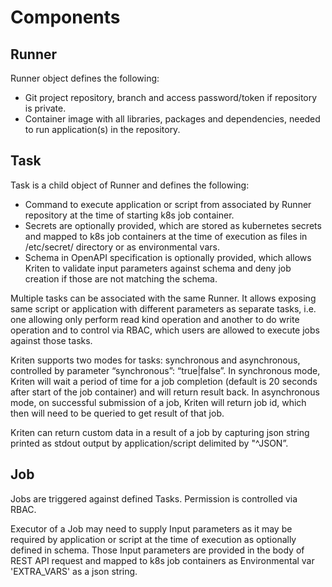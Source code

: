 # Components

## Runner

Runner object defines the following:
* Git project repository, branch and access password/token if repository is private.
* Container image with all libraries, packages and dependencies, needed to run application(s) in the repository.

## Task

Task is a child object of Runner and defines the following:
* Command to execute application or script from associated by Runner repository at the time of starting k8s job container.
* Secrets are optionally provided, which are stored as kubernetes secrets and mapped to k8s job containers at the time of execution as files in /etc/secret/ directory or as environmental vars.
* Schema in OpenAPI specification is optionally provided, which allows Kriten to validate input parameters against schema and deny job creation if those are not matching the schema.

Multiple tasks can be associated with the same Runner. It allows exposing same script or application with different parameters as separate tasks, i.e. one allowing only perform read kind operation and another to do write operation and to control via RBAC, which users are allowed to execute jobs against those tasks.

Kriten supports two modes for tasks: synchronous and asynchronous, controlled by parameter “synchronous”: “true|false”. In synchronous mode, Kriten will wait a period of time for a job completion (default is 20 seconds after start of the job container) and will return result back. In asynchronous mode, on successful submission of a job, Kriten will return job id, which then will need to be queried to get result of that job.

Kriten can return custom data in a result of a job by capturing json string printed as stdout output by application/script delimited by "^JSON”.

## Job

Jobs are triggered against defined Tasks. Permission is controlled via RBAC.

Executor of a Job may need to supply Input parameters as it may be required by application or script at the time of execution as optionally defined in schema. Those Input parameters are provided in the body of REST API request and mapped to k8s job containers as Environmental var 'EXTRA_VARS' as a json string.


